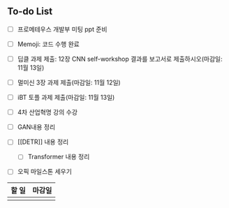 ## To-do List
- [ ] 프로메테우스 개발부 미팅 ppt 준비
- [ ] Memoji: 코드 수행 완료

- [ ] 딥클 과제 제출: 12장 CNN self-workshop 결과를 보고서로 제출하시오(마감일: 11월 13일)
- [ ] 멀미신 3장 과제 제출(마감일: 11월 12일)
- [ ] iBT 토플 과제 제출(마감일: 11월 13일)
- [ ] 4차 산업혁명 강의 수강



- [ ] GAN내용 정리
- [ ] [[DETR]] 내용 정리
	- [ ] Transformer 내용 정리

- [ ] 오픽 마일스톤 세우기

| 할 일 | 마감일 |
| --- | --- |
|     |     |